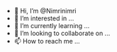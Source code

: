 - 👋 Hi, I’m @Nimrinimri
- 👀 I’m interested in ...
- 🌱 I’m currently learning ...
- 💞️ I’m looking to collaborate on ...
- 📫 How to reach me ...

<!---
Nimrinimri/Nimrinimri is a ✨ special ✨ repository because its `README.md` (this file) appears on your GitHub profile.
You can click the Preview link to take a look at your changes.
--->
